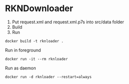 # RKNDownloader

1. Put request.xml and request.xml.p7s into src/data folder
2. Build
3. Run

```
docker build -t rknloader .
```

Run in foreground
```
docker run -it --rm rknloader
```

Run as daemon
```
docker run -d rknloader --restart=always
```

